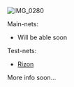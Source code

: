 ![IMG_0280](https://github.com/AlexMescherSoccer/My-Validator-Projects/blob/master/img/rizonvaloper1x7uanyn8hq8lghmtfmk7whemd5ukmqluccxmpz.png)

Main-nets: <br />
- Will be able soon

Test-nets: <br />
- [Rizon](https://testnet.mintscan.io/rizon/validators/rizonvaloper1x7uanyn8hq8lghmtfmk7whemd5ukmqluccxmpz)

More info soon... <br />